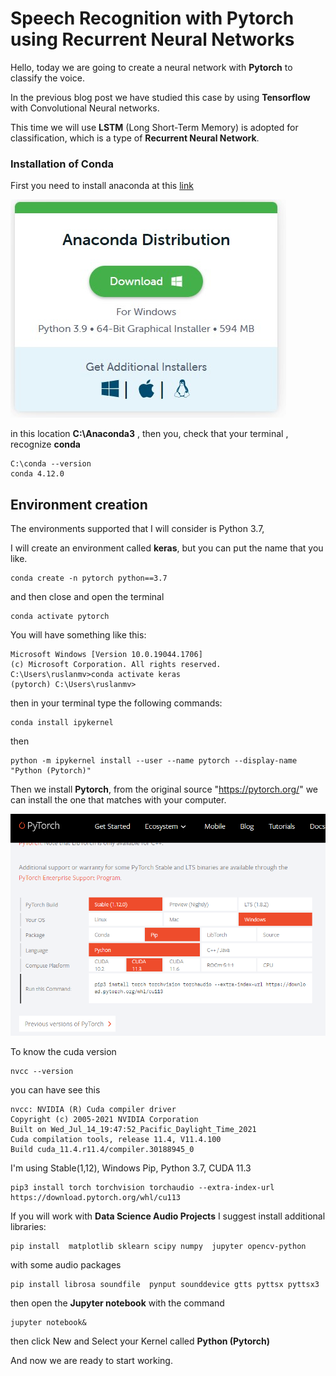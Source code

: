 # Speech Recognition with Pytorch using Recurrent Neural Networks

Hello, today we are going to create a neural  network with **Pytorch** to classify the voice.

In the previous blog post we have studied this case by using **Tensorflow**  with Convolutional Neural networks.

This time we will use **LSTM** (Long Short-Term Memory) is adopted for classification, which is a type of **Recurrent Neural Network**.

### Installation of Conda

First you need to install anaconda at this [link](https://www.anaconda.com/products/individual)

![img](assets/images/posts/README/1.jpg)

in this location **C:\Anaconda3** , then you, check that your terminal , recognize **conda**

```
C:\conda --version
conda 4.12.0
```

## Environment creation

The environments supported that I will consider is Python 3.7, 

I will create an environment called **keras**, but you can put the name that you like.

```
conda create -n pytorch python==3.7
```

and then close and open the terminal

```
conda activate pytorch  
```

You will have something like this:

```
Microsoft Windows [Version 10.0.19044.1706]
(c) Microsoft Corporation. All rights reserved.
C:\Users\ruslanmv>conda activate keras
(pytorch) C:\Users\ruslanmv>
```

then in your terminal type the following commands:

```
conda install ipykernel
```

then

```
python -m ipykernel install --user --name pytorch --display-name "Python (Pytorch)"
```

Then we install **Pytorch**,  from the original source "https://pytorch.org/" we can install the one that matches with your computer.

![image-20220717144937226](assets/images/posts/README/image-20220717144937226.png)

To know the cuda version

```
nvcc --version
```

you can have see this

```
nvcc: NVIDIA (R) Cuda compiler driver
Copyright (c) 2005-2021 NVIDIA Corporation
Built on Wed_Jul_14_19:47:52_Pacific_Daylight_Time_2021
Cuda compilation tools, release 11.4, V11.4.100
Build cuda_11.4.r11.4/compiler.30188945_0
```

I'm using Stable(1,12), Windows Pip, Python 3.7, CUDA 11.3

```
pip3 install torch torchvision torchaudio --extra-index-url https://download.pytorch.org/whl/cu113
```

If you will work with **Data Science Audio Projects** I suggest install additional libraries:

```
pip install  matplotlib sklearn scipy numpy  jupyter opencv-python
```

with some  audio packages 

```
pip install librosa soundfile  pynput sounddevice gtts pyttsx pyttsx3 
```

then open the **Jupyter notebook** with the command

```
jupyter notebook&
```

then click New and Select your Kernel called **Python (Pytorch)**

And now we are ready to start working.